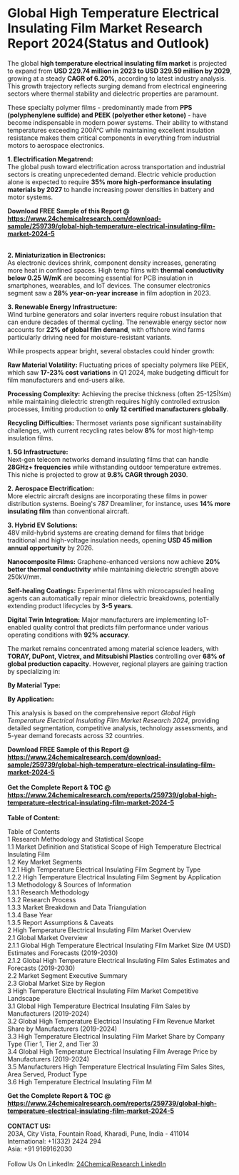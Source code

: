 <h1>Global High Temperature Electrical Insulating Film Market Research Report 2024(Status and Outlook)</h1><p>The global <strong>high temperature electrical insulating film market</strong> is projected to expand from <strong>USD 229.74 million in 2023 to USD 329.59 million by 2029</strong>, growing at a steady <strong>CAGR of 6.20%</strong>, according to latest industry analysis. This growth trajectory reflects surging demand from electrical engineering sectors where thermal stability and dielectric properties are paramount.</p><p>These specialty polymer films - predominantly made from <strong>PPS (polyphenylene sulfide) and PEEK (polyether ether ketone)</strong> - have become indispensable in modern power systems. Their ability to withstand temperatures exceeding 200Â°C while maintaining excellent insulation resistance makes them critical components in everything from industrial motors to aerospace electronics.</p><p><strong>1. Electrification Megatrend:</strong><br>
The global push toward electrification across transportation and industrial sectors is creating unprecedented demand. Electric vehicle production alone is expected to require <strong>35% more high-performance insulating materials by 2027</strong> to handle increasing power densities in battery and motor systems.</p><div><b>Download FREE Sample of this Report @ 
            <a href="https://www.24chemicalresearch.com/download-sample/259739/global-high-temperature-electrical-insulating-film-market-2024-5">
            https://www.24chemicalresearch.com/download-sample/259739/global-high-temperature-electrical-insulating-film-market-2024-5</a></b></div><br><p><strong>2. Miniaturization in Electronics:</strong><br>
As electronic devices shrink, component density increases, generating more heat in confined spaces. High temp films with <strong>thermal conductivity below 0.25 W/mK</strong> are becoming essential for PCB insulation in smartphones, wearables, and IoT devices. The consumer electronics segment saw a <strong>28% year-on-year increase</strong> in film adoption in 2023.</p><p><strong>3. Renewable Energy Infrastructure:</strong><br>
Wind turbine generators and solar inverters require robust insulation that can endure decades of thermal cycling. The renewable energy sector now accounts for <strong>22% of global film demand</strong>, with offshore wind farms particularly driving need for moisture-resistant variants.</p><p>While prospects appear bright, several obstacles could hinder growth:</p><p><strong>Raw Material Volatility:</strong> Fluctuating prices of specialty polymers like PEEK, which saw <strong>17-23% cost variations</strong> in Q1 2024, make budgeting difficult for film manufacturers and end-users alike.</p><p><strong>Processing Complexity:</strong> Achieving the precise thickness (often 25-125Î¼m) while maintaining dielectric strength requires highly controlled extrusion processes, limiting production to <strong>only 12 certified manufacturers globally</strong>.</p><p><strong>Recycling Difficulties:</strong> Thermoset variants pose significant sustainability challenges, with current recycling rates below <strong>8%</strong> for most high-temp insulation films.</p><p><strong>1. 5G Infrastructure:</strong><br>
Next-gen telecom networks demand insulating films that can handle <strong>28GHz+ frequencies</strong> while withstanding outdoor temperature extremes. This niche is projected to grow at <strong>9.8% CAGR through 2030</strong>.</p><p><strong>2. Aerospace Electrification:</strong><br>
More electric aircraft designs are incorporating these films in power distribution systems. Boeing's 787 Dreamliner, for instance, uses <strong>14% more insulating film</strong> than conventional aircraft.</p><p><strong>3. Hybrid EV Solutions:</strong><br>
48V mild-hybrid systems are creating demand for films that bridge traditional and high-voltage insulation needs, opening <strong>USD 45 million annual opportunity</strong> by 2026.</p><p><strong>Nanocomposite Films:</strong> Graphene-enhanced versions now achieve <strong>20% better thermal conductivity</strong> while maintaining dielectric strength above 250kV/mm.</p><p><strong>Self-healing Coatings:</strong> Experimental films with microcapsuled healing agents can automatically repair minor dielectric breakdowns, potentially extending product lifecycles by <strong>3-5 years</strong>.</p><p><strong>Digital Twin Integration:</strong> Major manufacturers are implementing IoT-enabled quality control that predicts film performance under various operating conditions with <strong>92% accuracy</strong>.</p><p>The market remains concentrated among material science leaders, with <strong>TORAY, DuPont, Victrex, and Mitsubishi Plastics</strong> controlling over <strong>68% of global production capacity</strong>. However, regional players are gaining traction by specializing in:</p><p><strong>By Material Type:</strong></p><p><strong>By Application:</strong></p><p>This analysis is based on the comprehensive report <em>Global High Temperature Electrical Insulating Film Market Research 2024</em>, providing detailed segmentation, competitive analysis, technology assessments, and 5-year demand forecasts across 32 countries.</p><div><b>Download FREE Sample of this Report @ 
            <a href="https://www.24chemicalresearch.com/download-sample/259739/global-high-temperature-electrical-insulating-film-market-2024-5">
            https://www.24chemicalresearch.com/download-sample/259739/global-high-temperature-electrical-insulating-film-market-2024-5</a></b></div><br><div><b>Get the Complete Report & TOC @ 
            <a href="https://www.24chemicalresearch.com/reports/259739/global-high-temperature-electrical-insulating-film-market-2024-5">
            https://www.24chemicalresearch.com/reports/259739/global-high-temperature-electrical-insulating-film-market-2024-5</a></b></div><br>
            <b>Table of Content:</b><p>Table of Contents<br />
1 Research Methodology and Statistical Scope<br />
1.1 Market Definition and Statistical Scope of High Temperature Electrical Insulating Film<br />
1.2 Key Market Segments<br />
1.2.1 High Temperature Electrical Insulating Film Segment by Type<br />
1.2.2 High Temperature Electrical Insulating Film Segment by Application<br />
1.3 Methodology & Sources of Information<br />
1.3.1 Research Methodology<br />
1.3.2 Research Process<br />
1.3.3 Market Breakdown and Data Triangulation<br />
1.3.4 Base Year<br />
1.3.5 Report Assumptions & Caveats<br />
2 High Temperature Electrical Insulating Film Market Overview<br />
2.1 Global Market Overview<br />
2.1.1 Global High Temperature Electrical Insulating Film Market Size (M USD) Estimates and Forecasts (2019-2030)<br />
2.1.2 Global High Temperature Electrical Insulating Film Sales Estimates and Forecasts (2019-2030)<br />
2.2 Market Segment Executive Summary<br />
2.3 Global Market Size by Region<br />
3 High Temperature Electrical Insulating Film Market Competitive Landscape<br />
3.1 Global High Temperature Electrical Insulating Film Sales by Manufacturers (2019-2024)<br />
3.2 Global High Temperature Electrical Insulating Film Revenue Market Share by Manufacturers (2019-2024)<br />
3.3 High Temperature Electrical Insulating Film Market Share by Company Type (Tier 1, Tier 2, and Tier 3)<br />
3.4 Global High Temperature Electrical Insulating Film Average Price by Manufacturers (2019-2024)<br />
3.5 Manufacturers High Temperature Electrical Insulating Film Sales Sites, Area Served, Product Type<br />
3.6 High Temperature Electrical Insulating Film M</p><div><b>Get the Complete Report & TOC @ 
            <a href="https://www.24chemicalresearch.com/reports/259739/global-high-temperature-electrical-insulating-film-market-2024-5">
            https://www.24chemicalresearch.com/reports/259739/global-high-temperature-electrical-insulating-film-market-2024-5</a></b></div><br><b>CONTACT US:</b><br>
            203A, City Vista, Fountain Road, Kharadi, Pune, India - 411014<br>
            International: +1(332) 2424 294<br>
            Asia: +91 9169162030 <br><br>
            Follow Us On LinkedIn: <a href="https://www.linkedin.com/company/24chemicalresearch/">24ChemicalResearch LinkedIn</a>